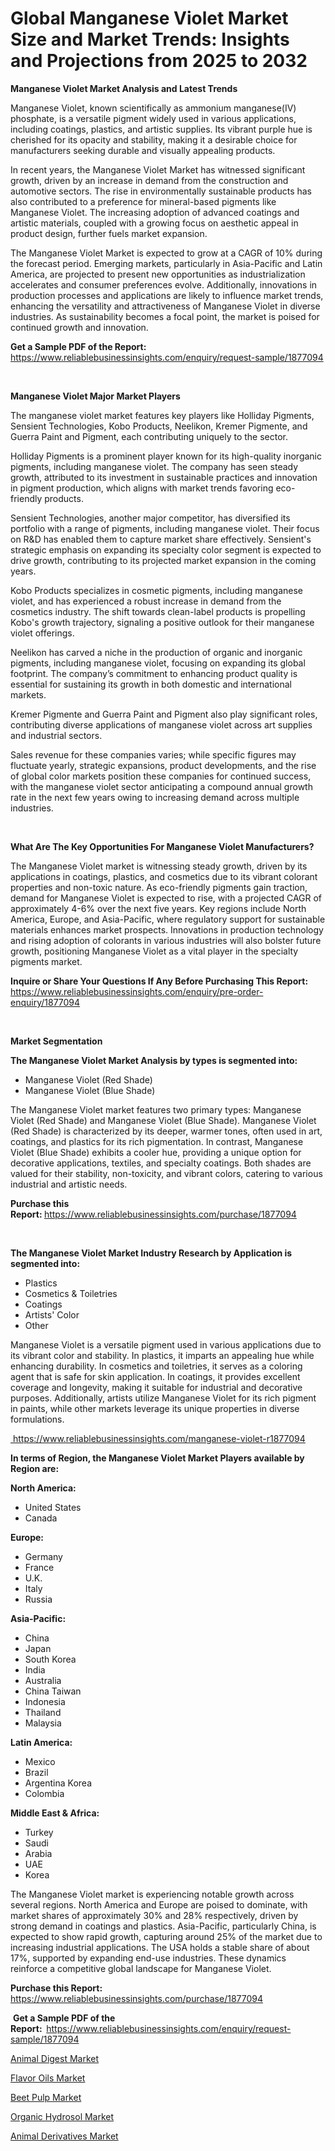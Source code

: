 <p><h1>Global Manganese Violet Market Size and Market Trends: Insights and Projections from 2025 to 2032</h1></p><p><strong>Manganese Violet Market Analysis and Latest Trends</strong></p>
<p><p>Manganese Violet, known scientifically as ammonium manganese(IV) phosphate, is a versatile pigment widely used in various applications, including coatings, plastics, and artistic supplies. Its vibrant purple hue is cherished for its opacity and stability, making it a desirable choice for manufacturers seeking durable and visually appealing products. </p><p>In recent years, the Manganese Violet Market has witnessed significant growth, driven by an increase in demand from the construction and automotive sectors. The rise in environmentally sustainable products has also contributed to a preference for mineral-based pigments like Manganese Violet. The increasing adoption of advanced coatings and artistic materials, coupled with a growing focus on aesthetic appeal in product design, further fuels market expansion. </p><p>The Manganese Violet Market is expected to grow at a CAGR of 10% during the forecast period. Emerging markets, particularly in Asia-Pacific and Latin America, are projected to present new opportunities as industrialization accelerates and consumer preferences evolve. Additionally, innovations in production processes and applications are likely to influence market trends, enhancing the versatility and attractiveness of Manganese Violet in diverse industries. As sustainability becomes a focal point, the market is poised for continued growth and innovation.</p></p>
<p><strong>Get a Sample PDF of the Report:&nbsp;</strong> <a href="https://www.reliablebusinessinsights.com/enquiry/request-sample/1877094?utm_campaign=113&utm_medium=2&utm_source=Github&utm_content=ia&utm_term=01042025&utm_id=manganese-violet">https://www.reliablebusinessinsights.com/enquiry/request-sample/1877094</a></p>
<p>&nbsp;</p>
<p><strong>Manganese Violet Major Market Players</strong></p>
<p><p>The manganese violet market features key players like Holliday Pigments, Sensient Technologies, Kobo Products, Neelikon, Kremer Pigmente, and Guerra Paint and Pigment, each contributing uniquely to the sector.</p><p>Holliday Pigments is a prominent player known for its high-quality inorganic pigments, including manganese violet. The company has seen steady growth, attributed to its investment in sustainable practices and innovation in pigment production, which aligns with market trends favoring eco-friendly products.</p><p>Sensient Technologies, another major competitor, has diversified its portfolio with a range of pigments, including manganese violet. Their focus on R&D has enabled them to capture market share effectively. Sensient's strategic emphasis on expanding its specialty color segment is expected to drive growth, contributing to its projected market expansion in the coming years.</p><p>Kobo Products specializes in cosmetic pigments, including manganese violet, and has experienced a robust increase in demand from the cosmetics industry. The shift towards clean-label products is propelling Kobo's growth trajectory, signaling a positive outlook for their manganese violet offerings.</p><p>Neelikon has carved a niche in the production of organic and inorganic pigments, including manganese violet, focusing on expanding its global footprint. The company’s commitment to enhancing product quality is essential for sustaining its growth in both domestic and international markets.</p><p>Kremer Pigmente and Guerra Paint and Pigment also play significant roles, contributing diverse applications of manganese violet across art supplies and industrial sectors.</p><p>Sales revenue for these companies varies; while specific figures may fluctuate yearly, strategic expansions, product developments, and the rise of global color markets position these companies for continued success, with the manganese violet sector anticipating a compound annual growth rate in the next few years owing to increasing demand across multiple industries.</p></p>
<p>&nbsp;</p>
<p><strong>What Are The Key Opportunities For Manganese Violet Manufacturers?</strong></p>
<p><p>The Manganese Violet market is witnessing steady growth, driven by its applications in coatings, plastics, and cosmetics due to its vibrant colorant properties and non-toxic nature. As eco-friendly pigments gain traction, demand for Manganese Violet is expected to rise, with a projected CAGR of approximately 4-6% over the next five years. Key regions include North America, Europe, and Asia-Pacific, where regulatory support for sustainable materials enhances market prospects. Innovations in production technology and rising adoption of colorants in various industries will also bolster future growth, positioning Manganese Violet as a vital player in the specialty pigments market.</p></p>
<p><strong>Inquire or Share Your Questions If Any Before Purchasing This Report:</strong> <a href="https://www.reliablebusinessinsights.com/enquiry/pre-order-enquiry/1877094?utm_campaign=113&utm_medium=2&utm_source=Github&utm_content=ia&utm_term=01042025&utm_id=manganese-violet">https://www.reliablebusinessinsights.com/enquiry/pre-order-enquiry/1877094</a></p>
<p>&nbsp;</p>
<p><strong>Market Segmentation</strong></p>
<p><strong>The Manganese Violet Market Analysis by types is segmented into:</strong></p>
<p><ul><li>Manganese Violet (Red Shade)</li><li>Manganese Violet (Blue Shade)</li></ul></p>
<p><p>The Manganese Violet market features two primary types: Manganese Violet (Red Shade) and Manganese Violet (Blue Shade). Manganese Violet (Red Shade) is characterized by its deeper, warmer tones, often used in art, coatings, and plastics for its rich pigmentation. In contrast, Manganese Violet (Blue Shade) exhibits a cooler hue, providing a unique option for decorative applications, textiles, and specialty coatings. Both shades are valued for their stability, non-toxicity, and vibrant colors, catering to various industrial and artistic needs.</p></p>
<p><strong>Purchase this Report:&nbsp;</strong><a href="https://www.reliablebusinessinsights.com/purchase/1877094?utm_campaign=113&utm_medium=2&utm_source=Github&utm_content=ia&utm_term=01042025&utm_id=manganese-violet">https://www.reliablebusinessinsights.com/purchase/1877094</a></p>
<p>&nbsp;</p>
<p><strong>The Manganese Violet Market Industry Research by Application is segmented into:</strong></p>
<p><ul><li>Plastics</li><li>Cosmetics & Toiletries</li><li>Coatings</li><li>Artists' Color</li><li>Other</li></ul></p>
<p><p>Manganese Violet is a versatile pigment used in various applications due to its vibrant color and stability. In plastics, it imparts an appealing hue while enhancing durability. In cosmetics and toiletries, it serves as a coloring agent that is safe for skin application. In coatings, it provides excellent coverage and longevity, making it suitable for industrial and decorative purposes. Additionally, artists utilize Manganese Violet for its rich pigment in paints, while other markets leverage its unique properties in diverse formulations.</p></p>
<p><a href="https://www.reliablebusinessinsights.com/manganese-violet-r1877094?utm_campaign=113&utm_medium=2&utm_source=Github&utm_content=ia&utm_term=01042025&utm_id=manganese-violet">&nbsp;https://www.reliablebusinessinsights.com/manganese-violet-r1877094</a></p>
<p><strong>In terms of Region, the Manganese Violet Market Players available by Region are:</strong></p>
<p>
    <p> <strong> North America: </strong>
        <ul>
            <li>United States</li>
            <li>Canada</li>
        </ul>
        </p> 
    <p> <strong> Europe: </strong>
        <ul>
            <li>Germany</li>
            <li>France</li>
            <li>U.K.</li>
            <li>Italy</li>
            <li>Russia</li>
        </ul>
        </p> 
    <p> <strong> Asia-Pacific: </strong>
        <ul>
            <li>China</li>
            <li>Japan</li>
            <li>South Korea</li>
            <li>India</li>
            <li>Australia</li>
            <li>China Taiwan</li>
            <li>Indonesia</li>
            <li>Thailand</li>
            <li>Malaysia</li>
        </ul>
        </p> 
    <p> <strong> Latin America: </strong>
        <ul>
            <li>Mexico</li>
            <li>Brazil</li>
            <li>Argentina Korea</li>
            <li>Colombia</li>
        </ul>
        </p> 
    <p> <strong> Middle East & Africa: </strong>
        <ul>
            <li>Turkey</li>
            <li>Saudi</li>
            <li>Arabia</li>
            <li>UAE</li>
            <li>Korea</li>
        </ul>
    </p>
    </p>
<p><p>The Manganese Violet market is experiencing notable growth across several regions. North America and Europe are poised to dominate, with market shares of approximately 30% and 28% respectively, driven by strong demand in coatings and plastics. Asia-Pacific, particularly China, is expected to show rapid growth, capturing around 25% of the market due to increasing industrial applications. The USA holds a stable share of about 17%, supported by expanding end-use industries. These dynamics reinforce a competitive global landscape for Manganese Violet.</p></p>
<p><strong>Purchase this Report: </strong><a href="https://www.reliablebusinessinsights.com/purchase/1877094?utm_campaign=113&utm_medium=2&utm_source=Github&utm_content=ia&utm_term=01042025&utm_id=manganese-violet">https://www.reliablebusinessinsights.com/purchase/1877094</a></p>
<p>&nbsp;<strong>Get a Sample PDF of the Report:&nbsp;&nbsp;</strong><a href="https://www.reliablebusinessinsights.com/enquiry/request-sample/1877094?utm_campaign=113&utm_medium=2&utm_source=Github&utm_content=ia&utm_term=01042025&utm_id=manganese-violet">https://www.reliablebusinessinsights.com/enquiry/request-sample/1877094</a></p>
<p><strong></strong></p>
<p><p><a href="https://github.com/okornevonywx/Market-Research-Report-List-1/blob/main/animal-digest-market.md?utm_campaign=113&utm_medium=2&utm_source=Github&utm_content=ia&utm_term=01042025&utm_id=manganese-violet">Animal Digest Market</a></p><p><a href="https://github.com/sukeldrage0g/Market-Research-Report-List-1/blob/main/flavor-oils-market.md?utm_campaign=113&utm_medium=2&utm_source=Github&utm_content=ia&utm_term=01042025&utm_id=manganese-violet">Flavor Oils Market</a></p><p><a href="https://github.com/elceryaneik/Market-Research-Report-List-1/blob/main/beet-pulp-market.md?utm_campaign=113&utm_medium=2&utm_source=Github&utm_content=ia&utm_term=01042025&utm_id=manganese-violet">Beet Pulp Market</a></p><p><a href="https://github.com/nwogudimouix/Market-Research-Report-List-1/blob/main/organic-hydrosol-market.md?utm_campaign=113&utm_medium=2&utm_source=Github&utm_content=ia&utm_term=01042025&utm_id=manganese-violet">Organic Hydrosol Market</a></p><p><a href="https://github.com/luhleickov/Market-Research-Report-List-1/blob/main/animal-derivatives-market.md?utm_campaign=113&utm_medium=2&utm_source=Github&utm_content=ia&utm_term=01042025&utm_id=manganese-violet">Animal Derivatives Market</a></p></p>